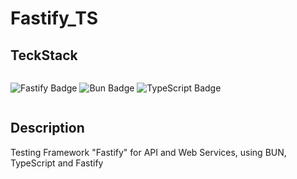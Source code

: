 # Fastify_TS

## TeckStack

<div style="display:flex">

![Fastify Badge](https://img.shields.io/badge/Fastify-000?logo=fastify&logoColor=fff&style=for-the-badge)
![Bun Badge](https://img.shields.io/badge/Bun-000?logo=bun&logoColor=fff&style=for-the-badge)
![TypeScript Badge](https://img.shields.io/badge/TypeScript-3178C6?logo=typescript&logoColor=fff&style=for-the-badge)

</div>

## Description

Testing Framework "Fastify" for API and Web Services,
using BUN, TypeScript and Fastify
